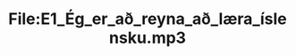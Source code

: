 ---
title: File:E1_Ég_er_að_reyna_að_læra_íslensku.mp3
recording of: Ég er að reyna að læra íslensku.
reading speed: slow
speaker: E
license: CC0
---